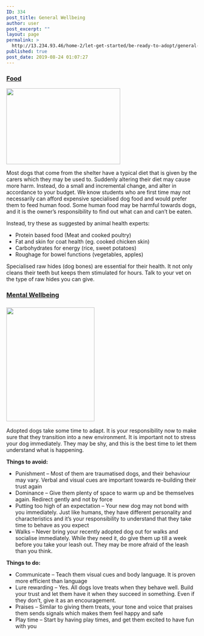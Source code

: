 ```yaml
---
ID: 334
post_title: General Wellbeing
author: user
post_excerpt: ""
layout: page
permalink: >
  http://13.234.93.46/home-2/let-get-started/be-ready-to-adopt/general-wellbeing/
published: true
post_date: 2019-08-24 01:07:27
---
```

<h3><strong><u>Food</u></strong></h3>
<img src="http://13.234.93.46/wp-content/uploads/2019/08/general-wellbeing-300x200.jpg" alt="" width="300" height="200">

Most dogs that come from the shelter have a typical diet that is given by the carers which they may be used to. Suddenly altering their diet&nbsp;may cause more harm. Instead, do a small and incremental change, and alter in accordance to your budget. We know students who are first time may not necessarily can afford expensive specialised dog food and would prefer them to feed human food. Some human food may be harmful towards dogs, and it is the owner’s responsibility to find out what can and can’t be eaten.

Instead, try these as suggested by animal health experts:
<ul>
 	<li>Protein based food (Meat and cooked poultry)</li>
 	<li>Fat and skin for coat health (eg. cooked chicken skin)</li>
 	<li>Carbohydrates for energy (rice, sweet potatoes)</li>
 	<li>Roughage for bowel functions (vegetables, apples)</li>
</ul>
Specialised raw hides (dog bones) are essential for their health. It not only cleans their teeth but keeps them stimulated for hours. Talk to your vet on the type of raw hides you can give.
<h3><strong><u>Mental Wellbeing</u></strong></h3>
<h3><strong><u><img src="http://13.234.93.46/wp-content/uploads/2019/08/mental-232x300.jpg" alt="" width="232" height="300"></u></strong></h3>
Adopted dogs take some time to adapt. It is your responsibility now to make sure that they transition into a new environment. It is important not to stress your dog immediately. They may be shy, and this is the best time to let them understand what is happening.

<strong>Things to avoid:</strong>
<ul>
 	<li>Punishment – Most of them are traumatised dogs, and their behaviour may vary. Verbal and visual cues are important towards re-building their trust again</li>
 	<li>Dominance – Give them plenty of space to warm up and be themselves again. Redirect gently and not by force</li>
 	<li>Putting too high of an expectation – Your new dog may not bond with you immediately. Just like humans, they have different personality and characteristics and it’s your responsibility to understand that they take time to behave as you expect</li>
 	<li>Walks – Never bring your recently adopted dog out for walks and socialise immediately. While they need it, do give them up till a week before you take your leash out. They may be more afraid of the leash than you think.</li>
</ul>
<strong>Things to do:</strong>
<ul>
 	<li>Communicate – Teach them visual cues and body language. It is proven more efficient than language</li>
 	<li>Lure rewarding – Yes. All dogs love treats when they behave well. Build your trust and let them have it when they succeed in something. Even if they don’t, give it as an encouragement.</li>
 	<li>Praises – Similar to giving them treats, your tone and voice that praises them sends signals which makes them feel happy and safe</li>
 	<li>Play time – Start by having play times, and get them excited to have fun with you</li>
</ul>